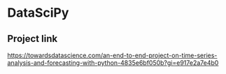 # DataSciPy

## Project link
https://towardsdatascience.com/an-end-to-end-project-on-time-series-analysis-and-forecasting-with-python-4835e6bf050b?gi=e917e2a7e4b0

